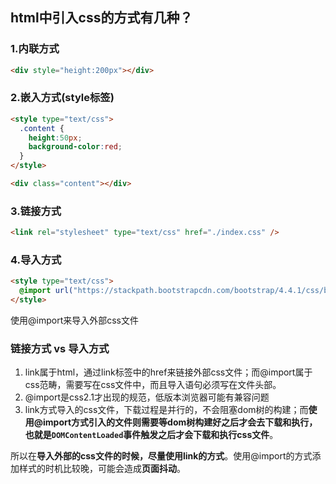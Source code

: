 ## html中引入css的方式有几种？

### 1.内联方式
```html
<div style="height:200px"></div>
```

### 2.嵌入方式(style标签)
```html
<style type="text/css">
  .content {
    height:50px;
    background-color:red;
  }
</style>

<div class="content"></div>
```

### 3.链接方式
```html
<link rel="stylesheet" type="text/css" href="./index.css" />
```

### 4.导入方式
```html
<style type="text/css">
  @import url("https://stackpath.bootstrapcdn.com/bootstrap/4.4.1/css/bootstrap.min.css");
</style>
```
使用@import来导入外部css文件


### 链接方式 vs 导入方式
1. link属于html，通过link标签中的href来链接外部css文件；而@import属于css范畴，需要写在css文件中，而且导入语句必须写在文件头部。
2. @import是css2.1才出现的规范，低版本浏览器可能有兼容问题
3. link方式导入的css文件，下载过程是并行的，不会阻塞dom树的构建；而**使用@import方式引入的文件则需要等dom树构建好之后才会去下载和执行，也就是`DOMContentLoaded`事件触发之后才会下载和执行css文件**。

所以在**导入外部的css文件的时候，尽量使用link的方式**。使用@import的方式添加样式的时机比较晚，可能会造成**页面抖动**。

